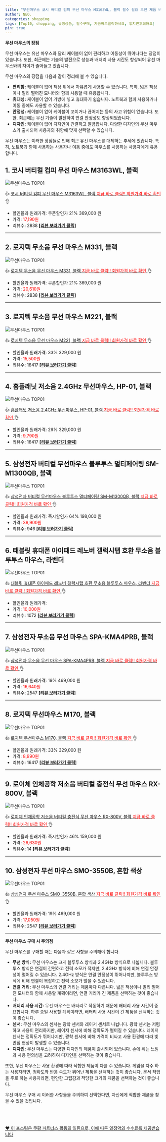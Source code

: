 ```yaml
---
title: "무선마우스 코시 버티컬 컴피 무선 마우스 M3163WL, 블랙 필수 필요 추천 제품 비교 최저 가격 비교 장점 구매 후기 구매평"
author: NEO.
categories: shopping
tags: [Top10, shopping, 유행상품, 필수구매, 지금바로클릭하세요, 놓치면후회해요]
pin: true
---
```

**무선 마우스의 장점**

무선 마우스는 유선 마우스와 달리 케이블이 없어 편리하고 이동성이 뛰어나다는 장점이 있습니다. 또한, 최근에는 기술의 발전으로 성능과 배터리 사용 시간도 향상되어 유선 마우스와의 차이가 줄어들고 있습니다.

무선 마우스의 장점을 다음과 같이 정리해 볼 수 있습니다.

* **편리함:** 케이블이 없어 책상 위에서 자유롭게 사용할 수 있습니다. 특히, 넓은 책상이나 멀리 떨어진 모니터와 함께 사용할 때 유용합니다.
* **휴대성:** 케이블이 없어 가방에 넣고 휴대하기 쉽습니다. 노트북과 함께 사용하거나 이동 중에도 사용할 수 있습니다.
* **안정성:** 케이블이 없어 케이블이 꼬이거나 끊어지는 등의 사고 위험이 없습니다. 또한, 최근에는 무선 기술이 발전하여 연결 안정성도 향상되었습니다.
* **디자인:** 케이블이 없어 디자인이 간결하고 깔끔합니다. 다양한 디자인의 무선 마우스가 출시되어 사용자의 취향에 맞게 선택할 수 있습니다.

무선 마우스는 이러한 장점들로 인해 최근 유선 마우스를 대체하는 추세에 있습니다. 특히, 노트북과 함께 사용하는 사용자나 이동 중에도 마우스를 사용하는 사용자에게 유용합니다.

   

## 1. 코시 버티컬 컴피 무선 마우스 M3163WL, 블랙

![무선마우스 TOP01](https://thumbnail6.coupangcdn.com/thumbnails/remote/490x490ex/image/retail/images/2017/10/17/16/9/22ea5852-e569-40bd-abfe-f5b69f1d3417.jpg)


👍 [코시 버티컬 컴피 무선 마우스 M3163WL, 블랙 <font color=red> 지금 바로 클릭!! 회원가격 바로 확인 </font> ](https://link.coupang.com/re/AFFSDP?lptag=AF3617701&subid=GithubCoopas&pageKey=41612651&traceid=V0-153&itemId=151508896&vendorItemId=3349152716) 👌 


- 할인율과 원래가격: 쿠폰할인가 21%  369,000   원
- 가격: <span style='color:red'>17,190원</span>
- 리뷰수: 2838  [**[리뷰 보러가기 클릭]**](https://link.coupang.com/re/AFFSDP?lptag=AF3617701&subid=GithubCoopas&pageKey=41612651&traceid=V0-153&itemId=151508896&vendorItemId=3349152716)

---


   

## 2. 로지텍 무소음 무선 마우스 M331, 블랙

![무선마우스 TOP01](https://thumbnail7.coupangcdn.com/thumbnails/remote/490x490ex/image/retail/images/2017/09/20/14/0/f835a3fd-057d-4ab2-b9fc-8c928c3bbfca.jpg)


👍 [로지텍 무소음 무선 마우스 M331, 블랙 <font color=red> 지금 바로 클릭!! 회원가격 바로 확인 </font> ](https://link.coupang.com/re/AFFSDP?lptag=AF3617701&subid=GithubCoopas&pageKey=6159950381&traceid=V0-153&itemId=11948008563&vendorItemId=3299873959) 👌 


- 할인율과 원래가격: 쿠폰할인가 21%  369,000   원
- 가격: <span style='color:red'>20,610원</span>
- 리뷰수: 2838  [**[리뷰 보러가기 클릭]**](https://link.coupang.com/re/AFFSDP?lptag=AF3617701&subid=GithubCoopas&pageKey=6159950381&traceid=V0-153&itemId=11948008563&vendorItemId=3299873959)

---


   

## 3. 로지텍 무소음 무선 마우스 M221, 블랙

![무선마우스 TOP01](https://thumbnail8.coupangcdn.com/thumbnails/remote/490x490ex/image/retail/images/2017/09/20/14/0/c43239a3-2fd7-4157-ae64-ca1f1a961103.jpg)


👍 [로지텍 무소음 무선 마우스 M221, 블랙 <font color=red> 지금 바로 클릭!! 회원가격 바로 확인 </font> ](https://link.coupang.com/re/AFFSDP?lptag=AF3617701&subid=GithubCoopas&pageKey=5673718480&traceid=V0-153&itemId=9187582682&vendorItemId=3299873958) 👌 


- 할인율과 원래가격: 33%  329,000   원
- 가격: <span style='color:red'>15,500원</span>
- 리뷰수: 16417  [**[리뷰 보러가기 클릭]**](https://link.coupang.com/re/AFFSDP?lptag=AF3617701&subid=GithubCoopas&pageKey=5673718480&traceid=V0-153&itemId=9187582682&vendorItemId=3299873958)

---


   

## 4. 홈플래닛 저소음 2.4GHz 무선마우스, HP-01, 블랙

![무선마우스 TOP01](https://thumbnail7.coupangcdn.com/thumbnails/remote/490x490ex/image/retail/images/256139783543215-3693700b-f076-4244-a452-30029442de60.jpg)


👍 [홈플래닛 저소음 2.4GHz 무선마우스, HP-01, 블랙 <font color=red> 지금 바로 클릭!! 회원가격 바로 확인 </font> ](https://link.coupang.com/re/AFFSDP?lptag=AF3617701&subid=GithubCoopas&pageKey=310774469&traceid=V0-153&itemId=980281605&vendorItemId=5397453085) 👌 


- 할인율과 원래가격: 26%  329,000   원
- 가격: <span style='color:red'>9,790원</span>
- 리뷰수: 16417  [**[리뷰 보러가기 클릭]**](https://link.coupang.com/re/AFFSDP?lptag=AF3617701&subid=GithubCoopas&pageKey=310774469&traceid=V0-153&itemId=980281605&vendorItemId=5397453085)

---


   

## 5. 삼성전자 버티컬 무선마우스 블루투스 멀티페어링 SM-M1300QB, 블랙

![무선마우스 TOP01](https://thumbnail10.coupangcdn.com/thumbnails/remote/490x490ex/image/retail/images/2023/05/10/15/2/4d62e502-de04-4ed1-aaed-7c65501fc9b4.jpg)


👍 [삼성전자 버티컬 무선마우스 블루투스 멀티페어링 SM-M1300QB, 블랙 <font color=red> 지금 바로 클릭!! 회원가격 바로 확인 </font> ](https://link.coupang.com/re/AFFSDP?lptag=AF3617701&subid=GithubCoopas&pageKey=7325418422&traceid=V0-153&itemId=18796322719&vendorItemId=85927239216) 👌 


- 할인율과 원래가격: 즉시할인가 64%  198,000   원
- 가격: <span style='color:red'>39,900원</span>
- 리뷰수: 946  [**[리뷰 보러가기 클릭]**](https://link.coupang.com/re/AFFSDP?lptag=AF3617701&subid=GithubCoopas&pageKey=7325418422&traceid=V0-153&itemId=18796322719&vendorItemId=85927239216)

---


   

## 6. 태블릿 휴대폰 아이패드 레노버 갤럭시탭 호환 무소음 블루투스 마우스, 라벤더

![무선마우스 TOP01](https://thumbnail10.coupangcdn.com/thumbnails/remote/490x490ex/image/vendor_inventory/7cdc/767828be5bab2c3b0fa7b2603662e5ddf4554796b41565fc3241c6b765e7.jpg)


👍 [태블릿 휴대폰 아이패드 레노버 갤럭시탭 호환 무소음 블루투스 마우스, 라벤더 <font color=red> 지금 바로 클릭!! 회원가격 바로 확인 </font> ](https://link.coupang.com/re/AFFSDP?lptag=AF3617701&subid=GithubCoopas&pageKey=6711618017&traceid=V0-153&itemId=19395280701&vendorItemId=82802406919) 👌 


- 할인율과 원래가격: 
- 가격: <span style='color:red'>10,000원</span>
- 리뷰수: 1072  [**[리뷰 보러가기 클릭]**](https://link.coupang.com/re/AFFSDP?lptag=AF3617701&subid=GithubCoopas&pageKey=6711618017&traceid=V0-153&itemId=19395280701&vendorItemId=82802406919)

---


   

## 7. 삼성전자 무소음 무선 마우스 SPA-KMA4PRB, 블랙

![무선마우스 TOP01](https://thumbnail7.coupangcdn.com/thumbnails/remote/490x490ex/image/retail/images/8842436043618454-caa5d7f5-e380-45bb-826b-3b195621b218.jpg)


👍 [삼성전자 무소음 무선 마우스 SPA-KMA4PRB, 블랙 <font color=red> 지금 바로 클릭!! 회원가격 바로 확인 </font> ](https://link.coupang.com/re/AFFSDP?lptag=AF3617701&subid=GithubCoopas&pageKey=7121638436&traceid=V0-153&itemId=17832798839&vendorItemId=72944749083) 👌 


- 할인율과 원래가격: 19%  469,000   원
- 가격: <span style='color:red'>16,640원</span>
- 리뷰수: 2547  [**[리뷰 보러가기 클릭]**](https://link.coupang.com/re/AFFSDP?lptag=AF3617701&subid=GithubCoopas&pageKey=7121638436&traceid=V0-153&itemId=17832798839&vendorItemId=72944749083)

---


   

## 8. 로지텍 무선마우스 M170, 블랙

![무선마우스 TOP01](https://thumbnail7.coupangcdn.com/thumbnails/remote/490x490ex/image/retail/images/2017/12/27/10/5/89e0348b-51dc-467a-a798-fdb2dd572817.jpg)


👍 [로지텍 무선마우스 M170, 블랙 <font color=red> 지금 바로 클릭!! 회원가격 바로 확인 </font> ](https://link.coupang.com/re/AFFSDP?lptag=AF3617701&subid=GithubCoopas&pageKey=1796918840&traceid=V0-153&itemId=3057049578&vendorItemId=3466219990) 👌 


- 할인율과 원래가격: 33%  329,000   원
- 가격: <span style='color:red'>8,990원</span>
- 리뷰수: 16417  [**[리뷰 보러가기 클릭]**](https://link.coupang.com/re/AFFSDP?lptag=AF3617701&subid=GithubCoopas&pageKey=1796918840&traceid=V0-153&itemId=3057049578&vendorItemId=3466219990)

---


   

## 9. 로이체 인체공학 저소음 버티컬 충전식 무선 마우스 RX-800V, 블랙

![무선마우스 TOP01](https://thumbnail10.coupangcdn.com/thumbnails/remote/490x490ex/image/retail/images/314945378281619-d4421115-ac81-46a5-a6f6-6cc06b5185a0.jpg)


👍 [로이체 인체공학 저소음 버티컬 충전식 무선 마우스 RX-800V, 블랙 <font color=red> 지금 바로 클릭!! 회원가격 바로 확인 </font> ](https://link.coupang.com/re/AFFSDP?lptag=AF3617701&subid=GithubCoopas&pageKey=7052320839&traceid=V0-153&itemId=17465067422&vendorItemId=84632816805) 👌 


- 할인율과 원래가격: 즉시할인가 46%  159,000   원
- 가격: <span style='color:red'>26,630원</span>
- 리뷰수: 14  [**[리뷰 보러가기 클릭]**](https://link.coupang.com/re/AFFSDP?lptag=AF3617701&subid=GithubCoopas&pageKey=7052320839&traceid=V0-153&itemId=17465067422&vendorItemId=84632816805)

---


   

## 10. 삼성전자 무선 마우스 SMO-3550B, 혼합 색상

![무선마우스 TOP01](https://thumbnail8.coupangcdn.com/thumbnails/remote/490x490ex/image/product/image/vendoritem/2016/07/20/3013425407/a57fff5b-aab7-4ee7-8aae-9f519585f28b.jpg)


👍 [삼성전자 무선 마우스 SMO-3550B, 혼합 색상 <font color=red> 지금 바로 클릭!! 회원가격 바로 확인 </font> ](https://link.coupang.com/re/AFFSDP?lptag=AF3617701&subid=GithubCoopas&pageKey=20149359&traceid=V0-153&itemId=80040296&vendorItemId=3135893838) 👌 


- 할인율과 원래가격: 19%  469,000   원
- 가격: <span style='color:red'>17,050원</span>
- 리뷰수: 2547  [**[리뷰 보러가기 클릭]**](https://link.coupang.com/re/AFFSDP?lptag=AF3617701&subid=GithubCoopas&pageKey=20149359&traceid=V0-153&itemId=80040296&vendorItemId=3135893838)

---
**무선 마우스 구매 시 주의점**

무선 마우스를 구매할 때는 다음과 같은 사항을 주의해야 합니다.

* **무선 방식:** 무선 마우스는 크게 블루투스 방식과 2.4GHz 방식으로 나뉩니다. 블루투스 방식은 연결이 간편하고 전력 소모가 적지만, 2.4GHz 방식에 비해 연결 안정성이 떨어질 수 있습니다. 2.4GHz 방식은 연결 안정성이 뛰어나지만, 블루투스 방식에 비해 연결이 복잡하고 전력 소모가 많을 수 있습니다.
* **연결 거리:** 무선 마우스의 연결 거리는 제품마다 다릅니다. 넓은 책상이나 멀리 떨어진 모니터와 함께 사용할 계획이라면, 연결 거리가 긴 제품을 선택하는 것이 좋습니다.
* **배터리 사용 시간:** 무선 마우스는 배터리로 작동하기 때문에 배터리 사용 시간이 중요합니다. 하루 종일 사용할 계획이라면, 배터리 사용 시간이 긴 제품을 선택하는 것이 좋습니다.
* **센서:** 무선 마우스의 센서는 광학 센서와 레이저 센서로 나뉩니다. 광학 센서는 저렴하고 사용이 편리하지만, 레이저 센서에 비해 정확도가 떨어질 수 있습니다. 레이저 센서는 정확도가 뛰어나지만, 광학 센서에 비해 가격이 비싸고 사용 환경에 따라 빛 번짐 현상이 발생할 수 있습니다.
* **디자인:** 무선 마우스는 다양한 디자인의 제품이 출시되어 있습니다. 손에 쥐는 느낌과 사용 편의성을 고려하여 디자인을 선택하는 것이 좋습니다.

또한, 무선 마우스는 사용 환경에 따라 적합한 제품이 다를 수 있습니다. 게임을 자주 하는 사용자라면, 정확도와 반응 속도가 뛰어난 제품을 선택하는 것이 좋습니다. 문서 작업을 주로 하는 사용자라면, 편안한 그립감과 적당한 크기의 제품을 선택하는 것이 좋습니다.

무선 마우스 구매 시 이러한 사항들을 주의하여 선택한다면, 자신에게 적합한 제품을 찾을 수 있을 것입니다.<br><br><br><br><br> [ ❤  이 포스팅은 쿠팡 파트너스 활동의 일환으로, 이에 따른 일정액의 수수료를 제공받습니다](https://link.coupang.com/a/bcEFyh)